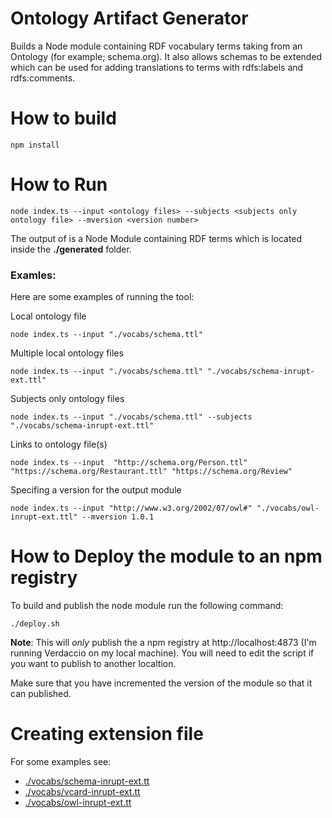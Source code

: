 
# Ontology Artifact Generator

Builds a Node module containing RDF vocabulary terms taking from an Ontology (for example; schema.org). It also allows 
schemas to be extended which can be used for adding translations to terms with rdfs:labels and rdfs:comments.


# How to build

```shell
npm install
```

# How to Run

```shell
node index.ts --input <ontology files> --subjects <subjects only ontology file> --mversion <version number>
```

The output of is a Node Module containing RDF terms which is located inside the **./generated** folder.

### Examles:

Here are some examples of running the tool:

Local ontology file

```shell
node index.ts --input "./vocabs/schema.ttl"
```

Multiple local ontology files

```shell
node index.ts --input "./vocabs/schema.ttl" "./vocabs/schema-inrupt-ext.ttl"
```

Subjects only ontology files
```shell
node index.ts --input "./vocabs/schema.ttl" --subjects "./vocabs/schema-inrupt-ext.ttl"
```

Links to ontology file(s)
```shell
node index.ts --input  "http://schema.org/Person.ttl"  "https://schema.org/Restaurant.ttl" "https://schema.org/Review"
```

Specifing a version for the output module
```shell
node index.ts --input "http://www.w3.org/2002/07/owl#" "./vocabs/owl-inrupt-ext.ttl" --mversion 1.0.1
```


# How to Deploy the module to an npm registry

To build and publish the node module run the following command:

```shell
./deploy.sh
```

**Note**: This will *only* publish the a npm registry at http://localhost:4873 (I'm running Verdaccio on my local 
machine). You will need to edit the script if you want to publish to another localtion.

Make sure that you have incremented the version of the module so that it can published.


# Creating extension file

For some examples see: 

- [./vocabs/schema-inrupt-ext.tt](./vocabs/schema-inrupt-ext.ttl)
- [./vocabs/vcard-inrupt-ext.tt](./vocabs/vcard-inrupt-ext.ttl)
- [./vocabs/owl-inrupt-ext.tt](./vocabs/owl-inrupt-ext.ttl)